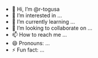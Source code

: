 - 👋 Hi, I’m @r-togusa
- 👀 I’m interested in ...
- 🌱 I’m currently learning ...
- 💞️ I’m looking to collaborate on ...
- 📫 How to reach me ...
- 😄 Pronouns: ...
- ⚡ Fun fact: ...

<!---
r-togusa/r-togusa is a ✨ special ✨ repository because its `README.md` (this file) appears on your GitHub profile.
You can click the Preview link to take a look at your changes.
--->

